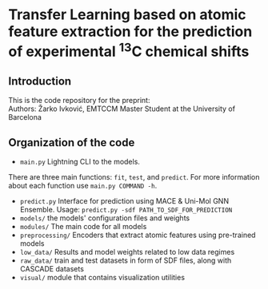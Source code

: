 # Transfer Learning based on atomic feature extraction for the prediction of experimental <sup>13</sup>C chemical shifts

## Introduction
This is the code repository for the preprint: \
Authors: Žarko Ivković, EMTCCM Master Student at the University of Barcelona


## Organization of the code
* `main.py` Lightning CLI to the models.

There are three main functions: `fit`, `test`, and `predict`. For more information about each function use `main.py COMMAND -h`.
* `predict.py` Interface for prediction using MACE & Uni-Mol GNN Ensemble. Usage: `predict.py -sdf PATH_TO_SDF_FOR_PREDICTION`
* `models/` the models' configuration files and weights
* `modules/` The main code for all models
* `preprocessing/` Encoders that extract atomic features using pre-trained models
* `low_data/` Results and model weights related to low data regimes
* `raw_data/` train and test datasets in form of SDF files, along with CASCADE datasets
* `visual/` module that contains visualization utilities

